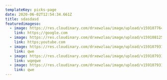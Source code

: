 ```yaml
---
templateKey: picks-page
date: 2020-06-02T12:54:34.661Z
title: sdasdasd
featuredimageso:
  - image: https://res.cloudinary.com/drxewzlaa/image/upload/v1591077641/sample.jpg
    link: https;//google.com
  - image: https://res.cloudinary.com/drxewzlaa/image/upload/v1591081252/frisky_tatvld.jpg
    link: https;youtube.com
  - image: https://res.cloudinary.com/drxewzlaa/image/upload/v1591079315/amazon-cloudfront_vvhv71.png
    link: qwe
  - image: https://res.cloudinary.com/drxewzlaa/image/upload/v1591079315/amazon-cloudfront_vvhv71.png
    link: wqeqwe
  - image: https://res.cloudinary.com/drxewzlaa/image/upload/v1591079315/amazon-cloudfront_vvhv71.png
    link: qwe
---
```

